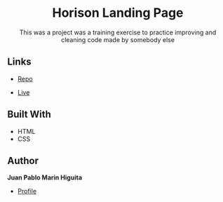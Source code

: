 <h1 align="center"> Horison Landing Page </h1>

<p align="center"> This was a project was a training exercise to practice improving and cleaning code made by somebody else </p>

## Links

- [Repo](https://github.com/jpmarinh92/code-refractor "Horison Landing Page Repo")

- [Live](https://jpmarinh92.github.io/code-refractor "Live View")

## Built With

- HTML
- CSS

## Author

**Juan Pablo Marin Higuita**

- [Profile](https://github.com/jpmarinh92 "Juan Pablo Marin Higuita")
